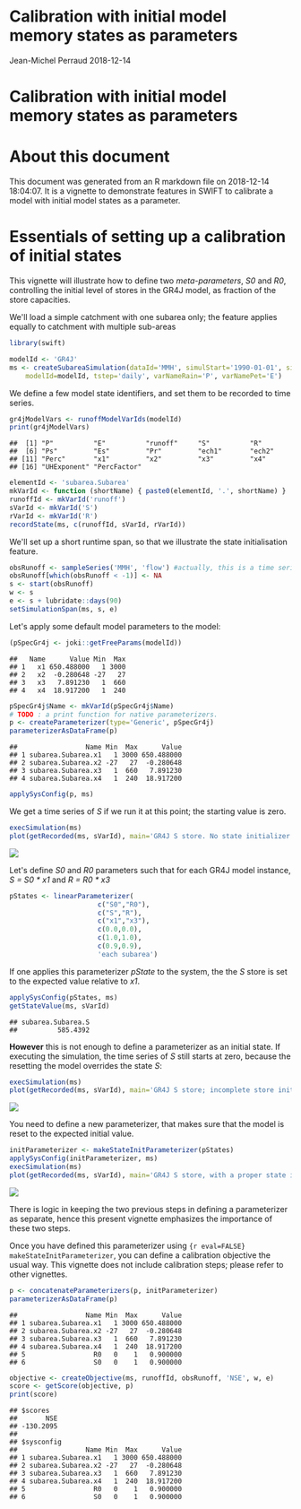 Calibration with initial model memory states as parameters
================
Jean-Michel Perraud
2018-12-14

Calibration with initial model memory states as parameters
==========================================================

About this document
===================

This document was generated from an R markdown file on 2018-12-14 18:04:07. It is a vignette to demonstrate features in SWIFT to calibrate a model with initial model states as a parameter.

Essentials of setting up a calibration of initial states
========================================================

This vignette will illustrate how to define two *meta-parameters*, *S0* and *R0*, controlling the initial level of stores in the GR4J model, as fraction of the store capacities.

We'll load a simple catchment with one subarea only; the feature applies equally to catchment with multiple sub-areas

``` r
library(swift)

modelId <- 'GR4J'
ms <- createSubareaSimulation(dataId='MMH', simulStart='1990-01-01', simulEnd='2005-12-31', 
    modelId=modelId, tstep='daily', varNameRain='P', varNamePet='E')
```

We define a few model state identifiers, and set them to be recorded to time series.

``` r
gr4jModelVars <- runoffModelVarIds(modelId)
print(gr4jModelVars)
```

    ##  [1] "P"          "E"          "runoff"     "S"          "R"         
    ##  [6] "Ps"         "Es"         "Pr"         "ech1"       "ech2"      
    ## [11] "Perc"       "x1"         "x2"         "x3"         "x4"        
    ## [16] "UHExponent" "PercFactor"

``` r
elementId <- 'subarea.Subarea'
mkVarId <- function (shortName) { paste0(elementId, '.', shortName) }
runoffId <- mkVarId('runoff')
sVarId <- mkVarId('S')
rVarId <- mkVarId('R')
recordState(ms, c(runoffId, sVarId, rVarId))
```

We'll set up a short runtime span, so that we illustrate the state initialisation feature.

``` r
obsRunoff <- sampleSeries('MMH', 'flow') #actually, this is a time series of runoff depth, not streamflow rate
obsRunoff[which(obsRunoff < -1)] <- NA
s <- start(obsRunoff)
w <- s
e <- s + lubridate::days(90)
setSimulationSpan(ms, s, e)
```

Let's apply some default model parameters to the model:

``` r
(pSpecGr4j <- joki::getFreeParams(modelId))
```

    ##   Name      Value Min  Max
    ## 1   x1 650.488000   1 3000
    ## 2   x2  -0.280648 -27   27
    ## 3   x3   7.891230   1  660
    ## 4   x4  18.917200   1  240

``` r
pSpecGr4j$Name <- mkVarId(pSpecGr4j$Name)
# TODO : a print function for native parameterizers.
p <- createParameterizer(type='Generic', pSpecGr4j)
parameterizerAsDataFrame(p)
```

    ##                 Name Min  Max      Value
    ## 1 subarea.Subarea.x1   1 3000 650.488000
    ## 2 subarea.Subarea.x2 -27   27  -0.280648
    ## 3 subarea.Subarea.x3   1  660   7.891230
    ## 4 subarea.Subarea.x4   1  240  18.917200

``` r
applySysConfig(p, ms)
```

We get a time series of *S* if we run it at this point; the starting value is zero.

``` r
execSimulation(ms)
plot(getRecorded(ms, sVarId), main='GR4J S store. No state initializer')
```

<img src="./calibration_initial_states_files/figure-markdown_github/unnamed-chunk-6-1.png" style="display:block; margin: auto" style="display: block; margin: auto;" />

Let's define *S0* and *R0* parameters such that for each GR4J model instance, *S = S0 \* x1* and *R = R0 \* x3*

``` r
pStates <- linearParameterizer(
                      c("S0","R0"), 
                      c("S","R"), 
                      c("x1","x3"),
                      c(0.0,0.0), 
                      c(1.0,1.0), 
                      c(0.9,0.9), 
                      'each subarea')
```

If one applies this parameterizer *pState* to the system, the the *S* store is set to the expected value relative to *x1*.

``` r
applySysConfig(pStates, ms)
getStateValue(ms, sVarId)
```

    ## subarea.Subarea.S 
    ##          585.4392

**However** this is not enough to define a parameterizer as an initial state. If executing the simulation, the time series of *S* still starts at zero, because the resetting the model overrides the state *S*:

``` r
execSimulation(ms)
plot(getRecorded(ms, sVarId), main='GR4J S store; incomplete store initialization')
```

<img src="./calibration_initial_states_files/figure-markdown_github/unnamed-chunk-9-1.png" style="display:block; margin: auto" style="display: block; margin: auto;" />

You need to define a new parameterizer, that makes sure that the model is reset to the expected initial value.

``` r
initParameterizer <- makeStateInitParameterizer(pStates)
applySysConfig(initParameterizer, ms)
execSimulation(ms)
plot(getRecorded(ms, sVarId), main='GR4J S store, with a proper state initializer')
```

<img src="./calibration_initial_states_files/figure-markdown_github/unnamed-chunk-10-1.png" style="display:block; margin: auto" style="display: block; margin: auto;" />

There is logic in keeping the two previous steps in defining a parameterizer as separate, hence this present vignette emphasizes the importance of these two steps.

Once you have defined this parameterizer using `{r eval=FALSE} makeStateInitParameterizer`, you can define a calibration objective the usual way. This vignette does not include calibration steps; please refer to other vignettes.

``` r
p <- concatenateParameterizers(p, initParameterizer)
parameterizerAsDataFrame(p)
```

    ##                 Name Min  Max      Value
    ## 1 subarea.Subarea.x1   1 3000 650.488000
    ## 2 subarea.Subarea.x2 -27   27  -0.280648
    ## 3 subarea.Subarea.x3   1  660   7.891230
    ## 4 subarea.Subarea.x4   1  240  18.917200
    ## 5                 R0   0    1   0.900000
    ## 6                 S0   0    1   0.900000

``` r
objective <- createObjective(ms, runoffId, obsRunoff, 'NSE', w, e)
score <- getScore(objective, p)
print(score)
```

    ## $scores
    ##       NSE 
    ## -130.2095 
    ## 
    ## $sysconfig
    ##                 Name Min  Max      Value
    ## 1 subarea.Subarea.x1   1 3000 650.488000
    ## 2 subarea.Subarea.x2 -27   27  -0.280648
    ## 3 subarea.Subarea.x3   1  660   7.891230
    ## 4 subarea.Subarea.x4   1  240  18.917200
    ## 5                 R0   0    1   0.900000
    ## 6                 S0   0    1   0.900000
